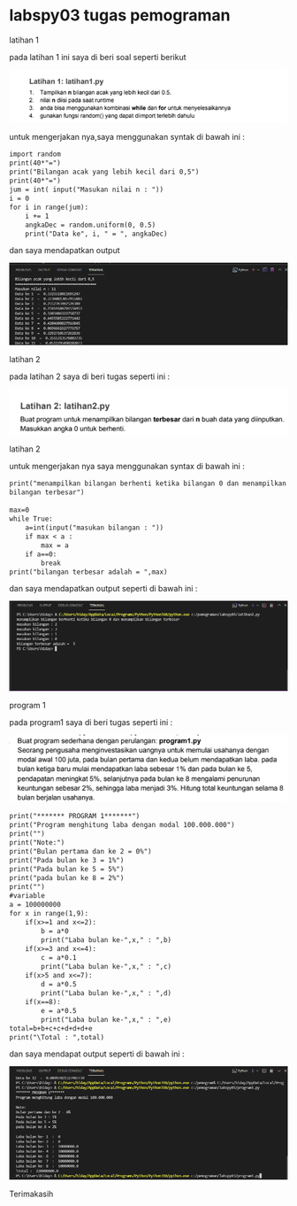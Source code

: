 # labspy03 tugas pemograman

latihan 1

pada latihan 1 ini saya di beri soal seperti berikut

![img](gambar/ss1.png)

untuk mengerjakan nya,saya menggunakan syntak di bawah ini : 

    import random
    print(40*"=")
    print("Bilangan acak yang lebih kecil dari 0,5")
    print(40*"=")
    jum = int( input("Masukan nilai n : "))
    i = 0
    for i in range(jum):
        i += 1
        angkaDec = random.uniform(0, 0.5)
        print("Data ke", i, " = ", angkaDec)

dan saya mendapatkan output

![img](gambar/latihan1.png)

latihan 2

pada latihan 2 saya di beri tugas seperti ini : 

![img](gambar/ss2.png)

latihan 2

untuk mengerjakan nya saya menggunakan syntax di bawah ini :

    print("menampilkan bilangan berhenti ketika bilangan 0 dan menampilkan bilangan terbesar")

    max=0
    while True:
        a=int(input("masukan bilangan : "))
        if max < a :
            max = a
        if a==0:
            break
    print("bilangan terbesar adalah = ",max)

dan saya mendapatkan output seperti di bawah ini : 

![img](gambar/latihan2.png)

program 1

pada program1 saya di beri tugas seperti ini : 

![img](gambar/ss3.png)

    print("******* PROGRAM 1*******")
    print("Program menghitung laba dengan modal 100.000.000")
    print("")
    print("Note:")
    print("Bulan pertama dan ke 2 = 0%")
    print("Pada bulan ke 3 = 1%")
    print("Pada bulan ke 5 = 5%")
    print("pada bulan ke 8 = 2%")
    print("")
    #variable
    a = 100000000
    for x in range(1,9):
        if(x>=1 and x<=2):
            b = a*0
            print("Laba bulan ke-",x," : ",b)
        if(x>=3 and x<=4):
            c = a*0.1
            print("Laba bulan ke-",x," : ",c)
        if(x>5 and x<=7):
            d = a*0.5
            print("Laba bulan ke-",x," : ",d)
        if(x==8):
            e = a*0.5
            print("Laba bulan ke-",x," : ",e)
    total=b+b+c+c+d+d+d+e
    print("\Total : ",total)

dan saya mendapat output seperti di bawah ini :

![img](gambar/program1.png)

Terimakasih









